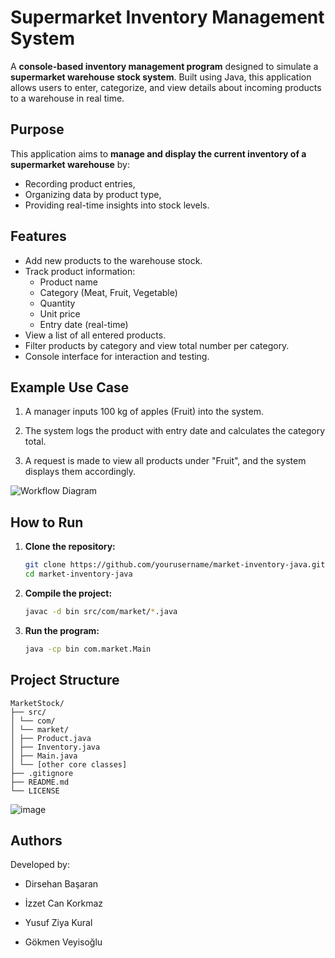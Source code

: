 # Supermarket Inventory Management System

A **console-based inventory management program** designed to simulate a **supermarket warehouse stock system**. Built using Java, this application allows users to enter, categorize, and view details about incoming products to a warehouse in real time.

## Purpose

This application aims to **manage and display the current inventory of a supermarket warehouse** by:
- Recording product entries,
- Organizing data by product type,
- Providing real-time insights into stock levels.

## Features

- Add new products to the warehouse stock.
- Track product information:
  - Product name
  - Category (Meat, Fruit, Vegetable)
  - Quantity
  - Unit price
  - Entry date (real-time)
- View a list of all entered products.
- Filter products by category and view total number per category.
- Console interface for interaction and testing.

## Example Use Case
1) A manager inputs 100 kg of apples (Fruit) into the system.

2) The system logs the product with entry date and calculates the category total.

3) A request is made to view all products under "Fruit", and the system displays them accordingly.

![Workflow Diagram](https://github.com/user-attachments/assets/744063ed-37a8-4085-aec2-33ba8eb78b92)

## How to Run

1. **Clone the repository:**
   ```bash
   git clone https://github.com/yourusername/market-inventory-java.git
   cd market-inventory-java

2. **Compile the project:**
   ```bash
   javac -d bin src/com/market/*.java

4. **Run the program:**
   ```bash
   java -cp bin com.market.Main

## Project Structure
  ````  
  MarketStock/
  ├── src/
  │ └── com/
  │ └── market/
  │ ├── Product.java
  │ ├── Inventory.java
  │ ├── Main.java
  │ └── [other core classes]
  ├── .gitignore
  ├── README.md
  └── LICENSE
  ````
![image](https://github.com/user-attachments/assets/014e6335-1d03-46f8-8301-b0d50b4420b4)

## Authors

Developed by:

- Dirsehan Başaran

- İzzet Can Korkmaz

- Yusuf Ziya Kural

- Gökmen Veyisoğlu
